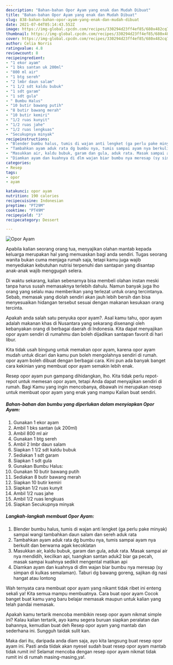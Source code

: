 ```yaml
---
description: "Bahan-bahan Opor Ayam yang enak dan Mudah Dibuat"
title: "Bahan-bahan Opor Ayam yang enak dan Mudah Dibuat"
slug: 838-bahan-bahan-opor-ayam-yang-enak-dan-mudah-dibuat
date: 2021-07-04T05:14:43.552Z
image: https://img-global.cpcdn.com/recipes/330294d23ff4ef85/680x482cq70/opor-ayam-foto-resep-utama.jpg
thumbnail: https://img-global.cpcdn.com/recipes/330294d23ff4ef85/680x482cq70/opor-ayam-foto-resep-utama.jpg
cover: https://img-global.cpcdn.com/recipes/330294d23ff4ef85/680x482cq70/opor-ayam-foto-resep-utama.jpg
author: Celia Norris
ratingvalue: 4.8
reviewcount: 8
recipeingredient:
- "1 ekor ayam"
- "1 bks santan uk 200ml"
- "800 ml air"
- "1 btg sereh"
- "2 lmbr daun salam"
- "1 1/2 sdt kaldu bubuk"
- "1 sdt garam"
- "1 sdt gula"
- " Bumbu Halus"
- "10 butir bawang putih"
- "8 butir bawang merah"
- "10 butir kemiri"
- "1/2 ruas kunyit"
- "1/2 ruas jahe"
- "1/2 ruas lengkuas"
- "Secukupnya minyak"
recipeinstructions:
- "Blender bumbu halus, tumis di wajan anti lengket (ga perlu pake minyak) sampai wangi tambahkan daun salam dan sereh aduk rata"
- "Tambahkan ayam aduk rata dg bumbu nya, tumis sampai ayam nya berkulit dan berwarna agak kecoklatan"
- "Masukkan air, kaldu bubuk, garam dan gula, aduk rata. Masak sampai air nya mendidih, kecilkan api, tuangkan santan aduk2 biar ga pecah, masak sampai kuahnya sedikit mengental matikan api"
- "Diamkan ayam dan kuahnya di dlm wajan biar bumbu nya meresap (sy simpan di kulkas semalaman). Taburi dg bawang goreng, sajikan dg nasi hangat atau lontong"
categories:
- Resep
tags:
- opor
- ayam

katakunci: opor ayam 
nutrition: 190 calories
recipecuisine: Indonesian
preptime: "PT29M"
cooktime: "PT49M"
recipeyield: "3"
recipecategory: Dessert

---
```



![Opor Ayam](https://img-global.cpcdn.com/recipes/330294d23ff4ef85/680x482cq70/opor-ayam-foto-resep-utama.jpg)

Apabila kalian seorang orang tua, menyajikan olahan mantab kepada keluarga merupakan hal yang memuaskan bagi anda sendiri. Tugas seorang  wanita bukan cuma menjaga rumah saja, tetapi kamu juga wajib menyediakan kebutuhan nutrisi terpenuhi dan santapan yang disantap anak-anak wajib menggugah selera.

Di waktu  sekarang, kalian sebenarnya bisa membeli olahan instan meski tanpa harus susah memasaknya terlebih dahulu. Namun banyak juga lho orang yang selalu mau memberikan yang terlezat untuk orang tercintanya. Sebab, memasak yang diolah sendiri akan jauh lebih bersih dan bisa menyesuaikan hidangan tersebut sesuai dengan makanan kesukaan orang tercinta. 



Apakah anda salah satu penyuka opor ayam?. Asal kamu tahu, opor ayam adalah makanan khas di Nusantara yang sekarang disenangi oleh kebanyakan orang di berbagai daerah di Indonesia. Kita dapat menyajikan opor ayam sendiri di rumahmu dan boleh dijadikan santapan favorit di hari libur.

Kita tidak usah bingung untuk memakan opor ayam, karena opor ayam mudah untuk dicari dan kamu pun boleh mengolahnya sendiri di rumah. opor ayam boleh dibuat dengan berbagai cara. Kini pun ada banyak banget cara kekinian yang membuat opor ayam semakin lebih enak.

Resep opor ayam pun gampang dihidangkan, lho. Kita tidak perlu repot-repot untuk memesan opor ayam, tetapi Anda dapat menyajikan sendiri di rumah. Bagi Kamu yang ingin mencobanya, dibawah ini merupakan resep untuk membuat opor ayam yang enak yang mampu Kalian buat sendiri.

<!--inarticleads1-->

##### Bahan-bahan dan bumbu yang diperlukan dalam menyiapkan Opor Ayam:

1. Gunakan 1 ekor ayam
1. Ambil 1 bks santan (uk 200ml)
1. Ambil 800 ml air
1. Gunakan 1 btg sereh
1. Ambil 2 lmbr daun salam
1. Siapkan 1 1/2 sdt kaldu bubuk
1. Sediakan 1 sdt garam
1. Siapkan 1 sdt gula
1. Gunakan  Bumbu Halus:
1. Gunakan 10 butir bawang putih
1. Sediakan 8 butir bawang merah
1. Siapkan 10 butir kemiri
1. Siapkan 1/2 ruas kunyit
1. Ambil 1/2 ruas jahe
1. Ambil 1/2 ruas lengkuas
1. Siapkan Secukupnya minyak




<!--inarticleads2-->

##### Langkah-langkah membuat Opor Ayam:

1. Blender bumbu halus, tumis di wajan anti lengket (ga perlu pake minyak) sampai wangi tambahkan daun salam dan sereh aduk rata
1. Tambahkan ayam aduk rata dg bumbu nya, tumis sampai ayam nya berkulit dan berwarna agak kecoklatan
1. Masukkan air, kaldu bubuk, garam dan gula, aduk rata. Masak sampai air nya mendidih, kecilkan api, tuangkan santan aduk2 biar ga pecah, masak sampai kuahnya sedikit mengental matikan api
1. Diamkan ayam dan kuahnya di dlm wajan biar bumbu nya meresap (sy simpan di kulkas semalaman). Taburi dg bawang goreng, sajikan dg nasi hangat atau lontong




Wah ternyata cara membuat opor ayam yang nikamt tidak ribet ini enteng sekali ya! Kita semua mampu membuatnya. Cara buat opor ayam Cocok banget buat kamu yang baru belajar memasak maupun untuk kalian yang telah pandai memasak.

Apakah kamu tertarik mencoba membikin resep opor ayam nikmat simple ini? Kalau kalian tertarik, ayo kamu segera buruan siapkan peralatan dan bahannya, kemudian buat deh Resep opor ayam yang mantab dan sederhana ini. Sungguh taidak sulit kan. 

Maka dari itu, daripada anda diam saja, ayo kita langsung buat resep opor ayam ini. Pasti anda tiidak akan nyesel sudah buat resep opor ayam mantab tidak rumit ini! Selamat mencoba dengan resep opor ayam nikmat tidak rumit ini di rumah masing-masing,ya!.


